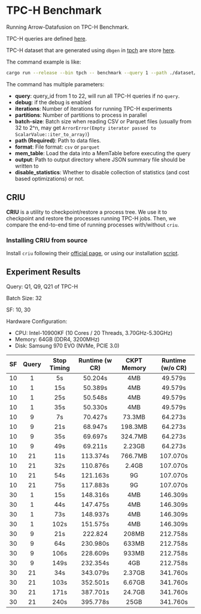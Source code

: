 # TPC-H Benchmark

Running Arrow-Datafusion on TPC-H Benchmark.

TPC-H queries are defined [here](./queries). 

TPC-H dataset that are generated using `dbgen` in [tpch](https://www.tpc.org/tpc_documents_current_versions/current_specifications5.asp) are store [here](./dataset).

The command example is like:

```bash
cargo run --release --bin tpch -- benchmark --query 1 --path ./dataset/sf1
```

The command has multiple parameters:

+ **query**: query_id from 1 to 22, will run all TPC-H queries if no `query`. 
+ **debug**: if the debug is enabled
+ **iterations**: Number of iterations for running TPC-H experiments
+ **partitions**: Number of partitions to process in parallel
+ **batch-size**: Batch size when reading CSV or Parquet files (usually from 32 to 2^n, may get `ArrorError(Empty iterator passed to ScalarValue::iter_to_array)`)
+ **path (Required)**: Path to data files.
+ **format**: File format: `csv` or `parquet`
+ **mem_table**: Load the data into a MemTable before executing the query
+ **output**: Path to output directory where JSON summary file should be written to
+ **disable_statistics**: Whether to disable collection of statistics (and cost based optimizations) or not.

## CRIU ##

**CRIU** is a utility to checkpoint/restore a process tree. We use it to checkpoint and restore the processes running TPC-H jobs. Then, we compare the end-to-end time of running processes with/without `criu`.

### Installing CRIU from source ###

Install `criu` following their [official page](https://criu.org/Installation), or using our installation [script](./criu_installation.sh). 

## Experiment Results ##

Query: Q1, Q9, Q21 of TPC-H

Batch Size: 32

SF: 10, 30

Hardware Configuration: 

+ CPU: Intel-10900KF (10 Cores / 20 Threads, 3.70GHz-5.30GHz)
+ Memory: 64GB (DDR4, 3200MHz)
+ Disk: Samsung 970 EVO (NVMe, PCIE 3.0)

| SF  | Query | Stop Timing | Runtime (w CR) | CKPT Memory | Runtime (w/o CR) | 
|:---:|:-----:|:-----------:|:--------------:|:-----------:|:----------------:|
| 10  |   1   |     5s      |    50.204s     |     4MB     |     49.579s      |
| 10  |   1   |     15s     |    50.389s     |     4MB     |     49.579s      |
| 10  |   1   |     25s     |    50.548s     |     4MB     |     49.579s      |
| 10  |   1   |     35s     |    50.330s     |     4MB     |     49.579s      |
| 10  |   9   |     7s      |    70.427s     |   73.3MB    |     64.273s      |
| 10  |   9   |     21s     |    68.947s     |   198.3MB   |     64.273s      |
| 10  |   9   |     35s     |    69.697s     |   324.7MB   |     64.273s      |
| 10  |   9   |     49s     |    69.211s     |   2.23GB    |     64.273s      |
| 10  |  21   |     11s     |    113.374s    |   766.7MB   |     107.070s     |
| 10  |  21   |     32s     |    110.876s    |    2.4GB    |     107.070s     |
| 10  |  21   |     54s     |    121.163s    |     9G      |     107.070s     |
| 10  |  21   |     75s     |    117.883s    |     9G      |     107.070s     |
| 30  |   1   |     15s     |    148.316s    |     4MB     |     146.309s     |
| 30  |   1   |     44s     |    147.475s    |     4MB     |     146.309s     |
| 30  |   1   |     73s     |    148.937s    |     4MB     |     146.309s     |
| 30  |   1   |    102s     |    151.575s    |     4MB     |     146.309s     |
| 30  |   9   |     21s     |    222.824     |    208MB    |     212.758s     |
| 30  |   9   |     64s     |    230.980s    |    633MB    |     212.758s     |
| 30  |   9   |    106s     |    228.609s    |    933MB    |     212.758s     |
| 30  |   9   |    149s     |    232.354s    |     4GB     |     212.758s     |
| 30  |  21   |     34s     |    343.079s    |   2.37GB    |     341.760s     |
| 30  |  21   |    103s     |    352.501s    |   6.67GB    |     341.760s     |
| 30  |  21   |    171s     |    387.701s    |   24.7GB    |     341.760s     |
| 30  |  21   |    240s     |    395.778s    |    25GB     |     341.760s     |
